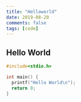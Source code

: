```yaml
---
title: "Helloworld"
date: 2019-08-20
comments: false
tags: [code]
---
```


## Hello World

~~~c
#include<stdio.h>

int main() {
  printf("Hello World\n");
  return 0;
}
~~~
